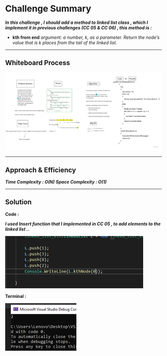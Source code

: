 # Challenge Summary

***In this challenge , I should add a method to linked list class , which I implement it in previous challenges (CC 05 & CC 06) , this method is :***

- **kth from end**
*argument: a number, k, as a parameter.*
*Return the node’s value that is k places from the tail of the linked list.*

---

## Whiteboard Process

![IMG](/DataStructure/Challenges/AllChallenges/Linked_Lists_Challenges/linked-list-kth/kth.jpg)

---

## Approach & Efficiency

***Time Complexity : O(N)***
***Space Complexity : O(1)***

---

## Solution

**Code :**

***I used Insert function that I implemented in CC 05 , to add elements to the linked list ..***

![IMG](/DataStructure/Challenges/AllChallenges/Linked_Lists_Challenges/linked-list-kth/1.PNG)

**Terminal :**

![IMG](/DataStructure/Challenges/AllChallenges/Linked_Lists_Challenges/linked-list-kth/2.PNG)
